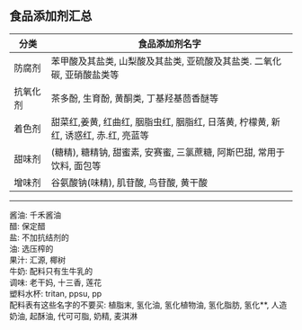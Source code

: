 ## 食品添加剂汇总

| 分类 | 食品添加剂名字 |
| ---- | ---------- |
| 防腐剂  | 苯甲酸及其盐类, 山梨酸及其盐类, 亚硫酸及其盐类. 二氧化碳, 亚硝酸盐类等 |
| 抗氧化剂 | 茶多酚, 生育酚, 黄酮类, 丁基羟基茴香醚等 | 
| 着色剂 | 甜菜红,姜黄, 红曲红, 胭脂虫红, 胭脂红, 日落黄, 柠檬黄, 新红, 诱惑红, 赤.红, 亮蓝等 |
| 甜味剂 | (糖精), 糖精钠, 甜蜜素, 安赛蜜, 三氯蔗糖, 阿斯巴甜, 常用于饮料, 面包等 |
| 增味剂 | 谷氨酸钠(味精), 肌苷酸, 鸟苷酸, 黄干酸 |


---------------

酱油: 千禾酱油  
醋: 保定醋  
盐: 不加抗结剂的   
油: 选压榨的  
果汁: 汇源, 椰树  
牛奶: 配料只有生牛乳的  
调味: 老干妈, 十三香, 莲花  
塑料水杯: tritan, ppsu, pp   
配料表有这些名字的不要买:  植脂末, 氢化油, 氢化植物油, 氢化脂肪, 氢化**, 人造奶油, 起酥油, 代可可脂, 奶精, 麦淇淋
